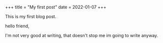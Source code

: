 +++
title = "My first post"
date = 2022-01-07
+++

This is my first blog post.

hello friend,

I'm not very good at writing, that doesn't stop me im going to write
anyway.
<!-- more --> 







